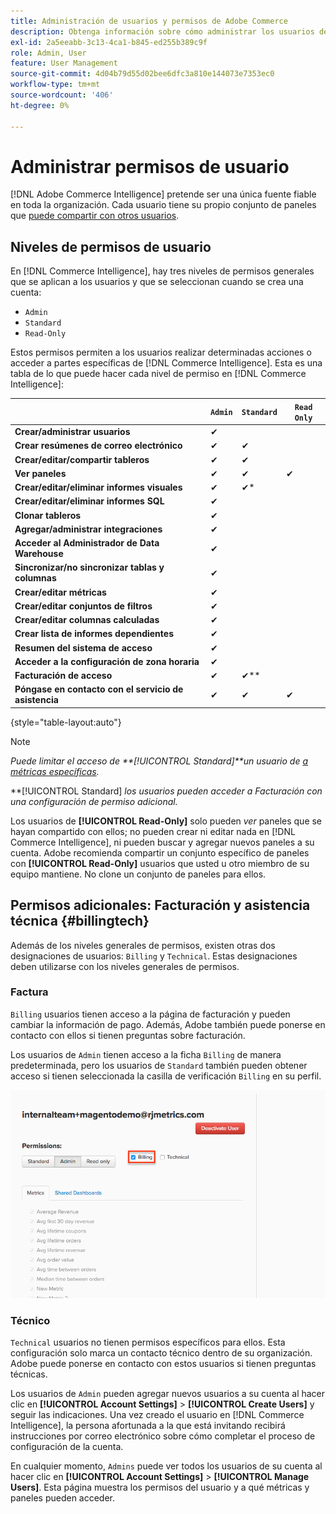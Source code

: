 ```yaml
---
title: Administración de usuarios y permisos de Adobe Commerce
description: Obtenga información sobre cómo administrar los usuarios de Commerce Intelligence.
exl-id: 2a5eeabb-3c13-4ca1-b845-ed255b389c9f
role: Admin, User
feature: User Management
source-git-commit: 4d04b79d55d02bee6dfc3a810e144073e7353ec0
workflow-type: tm+mt
source-wordcount: '406'
ht-degree: 0%

---
```


# Administrar permisos de usuario

[!DNL Adobe Commerce Intelligence] pretende ser una única fuente fiable en toda la organización. Cada usuario tiene su propio conjunto de paneles que [puede compartir con otros usuarios](../../data-user/dashboards/share-dashboard-with-users.md).

## Niveles de permisos de usuario

En [!DNL Commerce Intelligence], hay tres niveles de permisos generales que se aplican a los usuarios y que se seleccionan cuando se crea una cuenta:

* `Admin`
* `Standard`
* `Read-Only`

Estos permisos permiten a los usuarios realizar determinadas acciones o acceder a partes específicas de [!DNL Commerce Intelligence]. Esta es una tabla de lo que puede hacer cada nivel de permiso en [!DNL Commerce Intelligence]:

|   | `Admin` | `Standard` | `Read Only` |
| -----|-----|-----|----|
| **Crear/administrar usuarios** | ✔ |   |   |
| **Crear resúmenes de correo electrónico** | ✔ | ✔ |   |
| **Crear/editar/compartir tableros** | ✔ | ✔ |   |
| **Ver paneles** | ✔ | ✔ | ✔ |
| **Crear/editar/eliminar informes visuales** | ✔ | ✔* |   |
| **Crear/editar/eliminar informes SQL** | ✔ |  |   |
| **Clonar tableros** | ✔ |   |   |
| **Agregar/administrar integraciones** | ✔ |   |   |
| **Acceder al Administrador de Data Warehouse** | ✔ |   |   |
| **Sincronizar/no sincronizar tablas y columnas** | ✔ |   |   |
| **Crear/editar métricas** | ✔ |   |   |
| **Crear/editar conjuntos de filtros** | ✔ |   |   |
| **Crear/editar columnas calculadas** | ✔ |   |   |
| **Crear lista de informes dependientes** | ✔ |   |   |
| **Resumen del sistema de acceso** | ✔ |   |   |
| **Acceder a la configuración de zona horaria** | ✔ |   |   |
| **Facturación de acceso** | ✔ | ✔** |   |
| **Póngase en contacto con el servicio de asistencia** | ✔ | ✔ | ✔ |

{style="table-layout:auto"}

>[!NOTE]
>
>_Puede limitar el acceso de **[!UICONTROL Standard]**un usuario de [ a métricas específicas](../../administrator/user-management/restrict-metric-access.md)._
>
>**[!UICONTROL Standard] _los usuarios pueden acceder a Facturación con una configuración de permiso adicional._
>
>Los usuarios de **[!UICONTROL Read-Only]** solo pueden _ver_ paneles que se hayan compartido con ellos; no pueden crear ni editar nada en [!DNL Commerce Intelligence], ni pueden buscar y agregar nuevos paneles a su cuenta. Adobe recomienda compartir un conjunto específico de paneles con **[!UICONTROL Read-Only]** usuarios que usted u otro miembro de su equipo mantiene. No clone un conjunto de paneles para ellos.

## Permisos adicionales: Facturación y asistencia técnica {#billingtech}

Además de los niveles generales de permisos, existen otras dos designaciones de usuarios: `Billing` y `Technical`. Estas designaciones deben utilizarse con los niveles generales de permisos.

### Factura

`Billing` usuarios tienen acceso a la página de facturación y pueden cambiar la información de pago. Además, Adobe también puede ponerse en contacto con ellos si tienen preguntas sobre facturación.

Los usuarios de `Admin` tienen acceso a la ficha `Billing` de manera predeterminada, pero los usuarios de `Standard` también pueden obtener acceso si tienen seleccionada la casilla de verificación `Billing` en su perfil.

![Página de facturación](../../assets/billing.png)<!--{: width="550" height="363"}-->

### Técnico

`Technical` usuarios no tienen permisos específicos para ellos. Esta configuración solo marca un contacto técnico dentro de su organización. Adobe puede ponerse en contacto con estos usuarios si tienen preguntas técnicas.

Los usuarios de `Admin` pueden agregar nuevos usuarios a su cuenta al hacer clic en **[!UICONTROL Account Settings]** > **[!UICONTROL Create Users]** y seguir las indicaciones. Una vez creado el usuario en [!DNL Commerce Intelligence], la persona afortunada a la que está invitando recibirá instrucciones por correo electrónico sobre cómo completar el proceso de configuración de la cuenta.

En cualquier momento, `Admins` puede ver todos los usuarios de su cuenta al hacer clic en **[!UICONTROL Account Settings]** > **[!UICONTROL Manage Users]**. Esta página muestra los permisos del usuario y a qué métricas y paneles pueden acceder.
